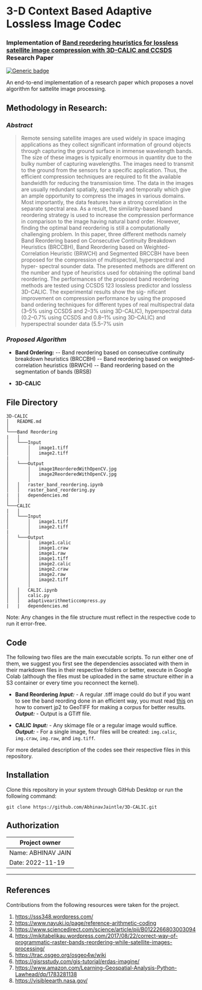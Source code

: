 # 3-D Context Based Adaptive Lossless Image Codec
### Implementation of [Band reordering heuristics for lossless satellite image compression with 3D-CALIC and CCSDS](https://www.sciencedirect.com/science/article/pii/S1047320319300501) Research Paper
[![Generic badge](https://img.shields.io/badge/Research-Implementation-<COLOR>.svg)](https://shields.io/)

An end-to-end implementation of a research paper which proposes a novel algorithm for sattelite image processing. 

## Methodology in Research:
### *Abstract*
> Remote sensing satellite images are used widely in space imaging applications as they collect significant
information of ground objects through capturing the ground surface in immense wavelength bands. The
size of these images is typically enormous in quantity due to the bulky number of capturing wavelengths.
The images need to transmit to the ground from the sensors for a specific application. Thus, the efficient
compression techniques are required to fit the available bandwidth for reducing the transmission time.
The data in the images are usually redundant spatially, spectrally and temporally which give an ample
opportunity to compress the images in various domains. Most importantly, the data features have a
strong correlation in the separate spectral area. As a result, the similarity-based band reordering strategy
is used to increase the compression performance in comparison to the image having natural band order.
However, finding the optimal band reordering is still a computationally challenging problem. In this
paper, three different methods namely Band Reordering based on Consecutive Continuity Breakdown
Heuristics (BRCCBH), Band Reordering based on Weighted-Correlation Heuristic (BRWCH) and
Segmented BRCCBH have been proposed for the compression of multispectral, hyperspectral and hyper-
spectral sounder data. The presented methods are different on the number and type of heuristics used for
obtaining the optimal band reordering. The performances of the proposed band reordering methods are
tested using CCSDS 123 lossless predictor and lossless 3D-CALIC. The experimental results show the sig-
nificant improvement on compression performance by using the proposed band ordering techniques for
different types of real multispectral data (3–5% using CCSDS and 2–3% using 3D-CALIC), hyperspectral
data (0.2–0.7% using CCSDS and 0.8–1% using 3D-CALIC) and hyperspectral sounder data (5.5–7% usin
### *Proposed Algorithm*
- **Band Ordering:**
-- Band reordering based on consecutive continuity breakdown heuristics (BRCCBH)
-- Band reordering based on weighted-correlation heuristics (BRWCH)
--  Band reordering based on the segmentation of bands (BRSB)

- **3D-CALIC**


## File Directory

```
3D-CALIC
│   README.md
│
└───Band Reordering
|   │
│   └───Input
│       │   image1.tiff
│       │   image2.tiff
|       │
│   └───Output
│       │   image1ReorderedWithOpenCV.jpg
│       │   image2ReorderedWithOpenCV.jpg
│       │   
│   │   raster_band_reordering.ipynb
│   │   raster_band_reordering.py
|   |   dependencies.md
│   │
└───CALIC
|   │
│   └───Input
│       │   image1.tiff
│       │   image2.tiff
|       │
│   └───Output
│       │   image1.calic
│       │   image1.craw
│       │   image1.raw
│       │   image1.tiff
│       │   image2.calic
│       │   image2.craw
│       │   image2.raw
│       │   image2.tiff
│       │   
│   │   CALIC.ipynb
│   │   calic.py
│   │   adaptivearithmeticcompress.py
|   |   dependencies.md

```

Note: Any changes in the file structure must reflect in the respective code to run it error-free.

## Code

The following two files are the main executable scripts. To run either one of them, we suggest you first see the dependencies associated with them in their markdown files in their respective folders or better, execute in Google Colab (although the files must be uploaded in the same structure either in a S3 container or every time you reconnect the kernel).

- __Band Reordering__
  ___Input:___
      - A regular .tiff image could do but if you want to see the band reording done in an efficient way, you must read [this](https://mikitabelikau.wordpress.com/2017/07/05/getting-sentinel-images-and-browsing-it/)  on how to convert jp2 to GeoTIFF for making a corpus for better results.
  ___Output:___
      - Output is a GTiff file.
      
- __CALIC__
  ___Input:___
      - Any skimage file or a regular image would suffice.
  ___Output:___
      - For a single image, four files will be created: ```img.calic```, ```img.craw```, ```img.raw```, and ```img.tiff```.
     
For more detailed description of the codes see their respective files in this repository.

## Installation

Clone this repository in your system through GitHub Desktop or run the following command:

```
git clone https://github.com/AbhinavJaintle/3D-CALIC.git
```

## Authorization


|  **Project owner** |
| -------------------- |
| Name: ABHINAV JAIN  |
| Date: 2022-11-19     |

* * *

## References

Contributions from the following resources were taken for the project.

1.  https://sss348.wordpress.com/
2.  https://www.nayuki.io/page/reference-arithmetic-coding
3.  https://www.sciencedirect.com/science/article/pii/B0122266803003094
4.  https://mikitabelikau.wordpress.com/2017/08/22/correct-way-of-programmatic-raster-bands-reordering-while-satellite-images-processing/
5.  https://trac.osgeo.org/osgeo4w/wiki
6.  https://gisrsstudy.com/gis-tutorial/erdas-imagine/
7.  https://www.amazon.com/Learning-Geospatial-Analysis-Python-Lawhead/dp/1783281138
8.  https://visibleearth.nasa.gov/




